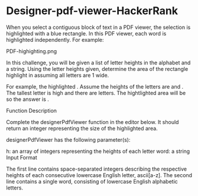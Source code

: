 # Designer-pdf-viewer-HackerRank

When you select a contiguous block of text in a PDF viewer, the selection is highlighted with a blue rectangle. In this PDF viewer, each word is highlighted independently. For example:

PDF-highighting.png

In this challenge, you will be given a list of letter heights in the alphabet and a string. Using the letter heights given, determine the area of the rectangle highlight in  assuming all letters are 1 wide.

For example, the highlighted . Assume the heights of the letters are  and . The tallest letter is  high and there are  letters. The hightlighted area will be  so the answer is .

Function Description

Complete the designerPdfViewer function in the editor below. It should return an integer representing the size of the highlighted area.

designerPdfViewer has the following parameter(s):

h: an array of integers representing the heights of each letter
word: a string
Input Format

The first line contains  space-separated integers describing the respective heights of each consecutive lowercase English letter, ascii[a-z].
The second line contains a single word, consisting of lowercase English alphabetic letters.
